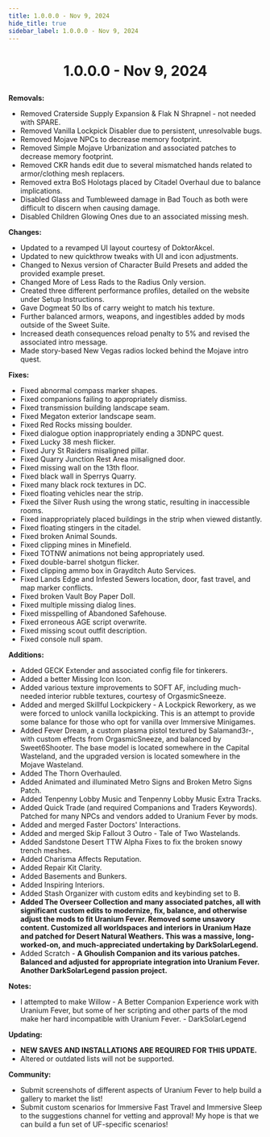 ```yaml
---
title: 1.0.0.0 - Nov 9, 2024
hide_title: true
sidebar_label: 1.0.0.0 - Nov 9, 2024
---
```


# <p align="center"> 1.0.0.0 - Nov 9, 2024 </p>

**Removals:**
- Removed Craterside Supply Expansion & Flak N Shrapnel - not needed with SPARE.
- Removed Vanilla Lockpick Disabler due to persistent, unresolvable bugs.
- Removed Mojave NPCs to decrease memory footprint.
- Removed Simple Mojave Urbanization and associated patches to decrease memory footprint.
- Removed CKR hands edit due to several mismatched hands related to armor/clothing mesh replacers.
- Removed extra BoS Holotags placed by Citadel Overhaul due to balance implications.
- Disabled Glass and Tumbleweed damage in Bad Touch as both were difficult to discern when causing damage.
- Disabled Children Glowing Ones due to an associated missing mesh.

**Changes:**
- Updated to a revamped UI layout courtesy of DoktorAkcel.
- Updated to new quickthrow tweaks with UI and icon adjustments.
- Changed to Nexus version of Character Build Presets and added the provided example preset.
- Changed More of Less Rads to the Radius Only version.
- Created three different performance profiles, detailed on the website under Setup Instructions.
- Gave Dogmeat 50 lbs of carry weight to match his texture.
- Further balanced armors, weapons, and ingestibles added by mods outside of the Sweet Suite.
- Increased death consequences reload penalty to 5% and revised the associated intro message.
- Made story-based New Vegas radios locked behind the Mojave intro quest.

**Fixes:**
- Fixed abnormal compass marker shapes.
- Fixed companions failing to appropriately dismiss.
- Fixed transmission building landscape seam.
- Fixed Megaton exterior landscape seam.
- Fixed Red Rocks missing boulder.
- Fixed dialogue option inappropriately ending a 3DNPC quest.
- Fixed Lucky 38 mesh flicker.
- Fixed Jury St Raiders misaligned pillar.
- Fixed Quarry Junction Rest Area misaligned door.
- Fixed missing wall on the 13th floor.
- Fixed black wall in Sperrys Quarry.
- Fixed many black rock textures in DC.
- Fixed floating vehicles near the strip.
- Fixed the Silver Rush using the wrong static, resulting in inaccessible rooms.
- Fixed inappropriately placed buildings in the strip when viewed distantly.
- Fixed floating stingers in the citadel.
- Fixed broken Animal Sounds.
- Fixed clipping mines in Minefield.
- Fixed TOTNW animations not being appropriately used.
- Fixed double-barrel shotgun flicker.
- Fixed clipping ammo box in Grayditch Auto Services.
- Fixed Lands Edge and Infested Sewers location, door, fast travel, and map marker conflicts.
- Fixed broken Vault Boy Paper Doll.
- Fixed multiple missing dialog lines.
- Fixed misspelling of Abandoned Safehouse.
- Fixed erroneous AGE script overwrite.
- Fixed missing scout outfit description.
- Fixed console null spam.

**Additions:**
- Added GECK Extender and associated config file for tinkerers.
- Added a better Missing Icon Icon.
- Added various texture improvements to SOFT AF, including much-needed interior rubble textures, courtesy of OrgasmicSneeze.
- Added and merged Skillful Lockpickery - A Lockpick Reworkery, as we were forced to unlock vanilla lockpicking. This is an attempt to provide some balance for those who opt for vanilla over Immersive Minigames.
- Added Fever Dream, a custom plasma pistol textured by Salamand3r-, with custom effects from OrgasmicSneeze, and balanced by Sweet6Shooter. The base model is located somewhere in the Capital Wasteland, and the upgraded version is located somewhere in the Mojave Wasteland.
- Added The Thorn Overhauled.
- Added Animated and illuminated Metro Signs and Broken Metro Signs Patch.
- Added Tenpenny Lobby Music and Tenpenny Lobby Music Extra Tracks.
- Added Quick Trade (and required Companions and Traders Keywords). Patched for many NPCs and vendors added to Uranium Fever by mods.
- Added and merged Faster Doctors' Interactions.
- Added and merged Skip Fallout 3 Outro - Tale of Two Wastelands.
- Added Sandstone Desert TTW Alpha Fixes to fix the broken snowy trench meshes.
- Added Charisma Affects Reputation.
- Added Repair Kit Clarity.
- Added Basements and Bunkers.
- Added Inspiring Interiors.
- Added Stash Organizer with custom edits and keybinding set to B.
- **Added The Overseer Collection and many associated patches, all with significant custom edits to modernize, fix, balance, and otherwise adjust the mods to fit Uranium Fever. Removed some unsavory content. Customized all worldspaces and interiors in Uranium Haze and patched for Desert Natural Weathers. This was a massive, long-worked-on, and much-appreciated undertaking by DarkSolarLegend.**
- Added Scratch - **A Ghoulish Companion and its various patches. Balanced and adjusted for appropriate integration into Uranium Fever. Another DarkSolarLegend passion project.**

**Notes:**
- I attempted to make Willow - A Better Companion Experience work with Uranium Fever, but some of her scripting and other parts of the mod make her hard incompatible with Uranium Fever. - DarkSolarLegend

**Updating:**
- **NEW SAVES AND INSTALLATIONS ARE REQUIRED FOR THIS UPDATE.**
- Altered or outdated lists will not be supported.

**Community:**
- Submit screenshots of different aspects of Uranium Fever to help build a gallery to market the list!
- Submit custom scenarios for Immersive Fast Travel and Immersive Sleep to the suggestions channel for vetting and approval! My hope is that we can build a fun set of UF-specific scenarios!
